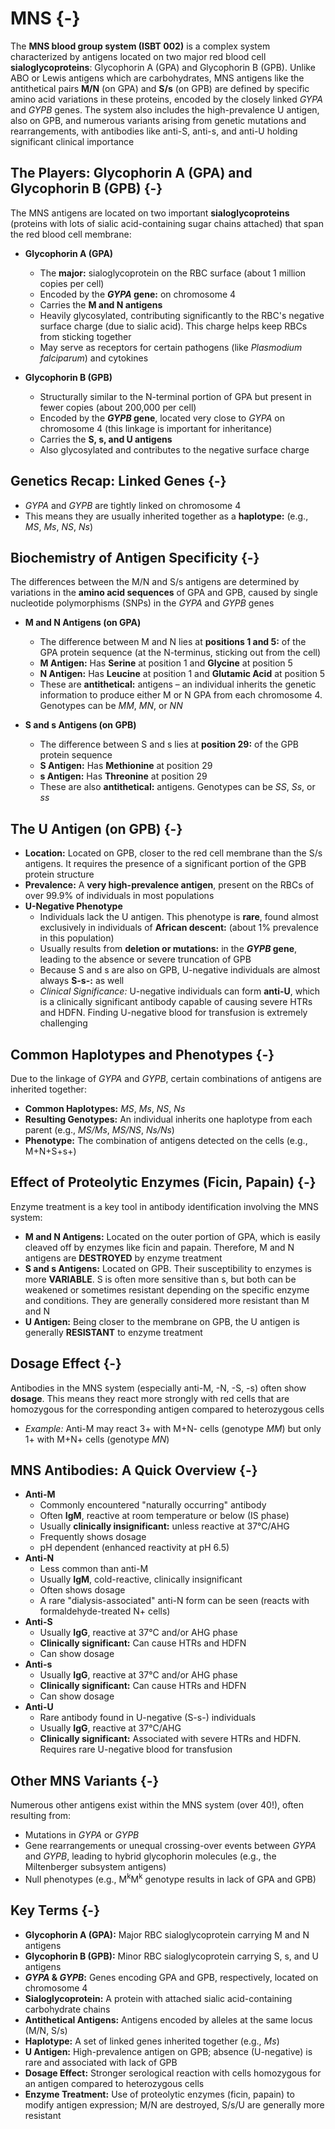 # MNS {-}

The **MNS blood group system (ISBT 002)** is a complex system characterized by antigens located on two major red blood cell **sialoglycoproteins**: Glycophorin A (GPA) and Glycophorin B (GPB). Unlike ABO or Lewis antigens which are carbohydrates, MNS antigens like the antithetical pairs **M/N** (on GPA) and **S/s** (on GPB) are defined by specific amino acid variations in these proteins, encoded by the closely linked *GYPA* and *GYPB* genes. The system also includes the high-prevalence U antigen, also on GPB, and numerous variants arising from genetic mutations and rearrangements, with antibodies like anti-S, anti-s, and anti-U holding significant clinical importance

## **The Players: Glycophorin A (GPA) and Glycophorin B (GPB)** {-}

The MNS antigens are located on two important **sialoglycoproteins** (proteins with lots of sialic acid-containing sugar chains attached) that span the red blood cell membrane:

*   **Glycophorin A (GPA)**
    *   The **major:** sialoglycoprotein on the RBC surface (about 1 million copies per cell)
    *   Encoded by the ***GYPA* gene:** on chromosome 4
    *   Carries the **M and N antigens**
    *   Heavily glycosylated, contributing significantly to the RBC's negative surface charge (due to sialic acid). This charge helps keep RBCs from sticking together
    *   May serve as receptors for certain pathogens (like *Plasmodium falciparum*) and cytokines

*   **Glycophorin B (GPB)**
    *   Structurally similar to the N-terminal portion of GPA but present in fewer copies (about 200,000 per cell)
    *   Encoded by the ***GYPB* gene**, located very close to *GYPA* on chromosome 4 (this linkage is important for inheritance)
    *   Carries the **S, s, and U antigens**
    *   Also glycosylated and contributes to the negative surface charge

## **Genetics Recap: Linked Genes** {-}

*   *GYPA* and *GYPB* are tightly linked on chromosome 4
*   This means they are usually inherited together as a **haplotype:** (e.g., *MS*, *Ms*, *NS*, *Ns*)

## **Biochemistry of Antigen Specificity** {-}

The differences between the M/N and S/s antigens are determined by variations in the **amino acid sequences** of GPA and GPB, caused by single nucleotide polymorphisms (SNPs) in the *GYPA* and *GYPB* genes

*   **M and N Antigens (on GPA)**
    *   The difference between M and N lies at **positions 1 and 5:** of the GPA protein sequence (at the N-terminus, sticking out from the cell)
    *   **M Antigen:** Has **Serine** at position 1 and **Glycine** at position 5
    *   **N Antigen:** Has **Leucine** at position 1 and **Glutamic Acid** at position 5
    *   These are **antithetical:** antigens – an individual inherits the genetic information to produce either M or N GPA from each chromosome 4. Genotypes can be *MM*, *MN*, or *NN*

*   **S and s Antigens (on GPB)**
    *   The difference between S and s lies at **position 29:** of the GPB protein sequence
    *   **S Antigen:** Has **Methionine** at position 29
    *   **s Antigen:** Has **Threonine** at position 29
    *   These are also **antithetical:** antigens. Genotypes can be *SS*, *Ss*, or *ss*

## **The U Antigen (on GPB)** {-}

*   **Location:** Located on GPB, closer to the red cell membrane than the S/s antigens. It requires the presence of a significant portion of the GPB protein structure
*   **Prevalence:** A **very high-prevalence antigen**, present on the RBCs of over 99.9% of individuals in most populations
*   **U-Negative Phenotype**
    *   Individuals lack the U antigen. This phenotype is **rare**, found almost exclusively in individuals of **African descent:** (about 1% prevalence in this population)
    *   Usually results from **deletion or mutations:** in the ***GYPB* gene**, leading to the absence or severe truncation of GPB
    *   Because S and s are also on GPB, U-negative individuals are almost always **S-s-:** as well
    *   *Clinical Significance:* U-negative individuals can form **anti-U**, which is a clinically significant antibody capable of causing severe HTRs and HDFN. Finding U-negative blood for transfusion is extremely challenging

## **Common Haplotypes and Phenotypes** {-}

Due to the linkage of *GYPA* and *GYPB*, certain combinations of antigens are inherited together:

*   **Common Haplotypes:** *MS*, *Ms*, *NS*, *Ns*
*   **Resulting Genotypes:** An individual inherits one haplotype from each parent (e.g., *MS/Ms*, *MS/NS*, *Ns/Ns*)
*   **Phenotype:** The combination of antigens detected on the cells (e.g., M+N+S+s+)

## **Effect of Proteolytic Enzymes (Ficin, Papain)** {-}

Enzyme treatment is a key tool in antibody identification involving the MNS system:

*   **M and N Antigens:** Located on the outer portion of GPA, which is easily cleaved off by enzymes like ficin and papain. Therefore, M and N antigens are **DESTROYED** by enzyme treatment
*   **S and s Antigens:** Located on GPB. Their susceptibility to enzymes is more **VARIABLE**. S is often more sensitive than s, but both can be weakened or sometimes resistant depending on the specific enzyme and conditions. They are generally considered more resistant than M and N
*   **U Antigen:** Being closer to the membrane on GPB, the U antigen is generally **RESISTANT** to enzyme treatment

## **Dosage Effect** {-}

Antibodies in the MNS system (especially anti-M, -N, -S, -s) often show **dosage**. This means they react more strongly with red cells that are homozygous for the corresponding antigen compared to heterozygous cells

*   *Example:* Anti-M may react 3+ with M+N- cells (genotype *MM*) but only 1+ with M+N+ cells (genotype *MN*)

## **MNS Antibodies: A Quick Overview** {-}

*   **Anti-M**
    *   Commonly encountered "naturally occurring" antibody
    *   Often **IgM**, reactive at room temperature or below (IS phase)
    *   Usually **clinically insignificant:** unless reactive at 37°C/AHG
    *   Frequently shows dosage
    *   pH dependent (enhanced reactivity at pH 6.5)
*   **Anti-N**
    *   Less common than anti-M
    *   Usually **IgM**, cold-reactive, clinically insignificant
    *   Often shows dosage
    *   A rare "dialysis-associated" anti-N form can be seen (reacts with formaldehyde-treated N+ cells)
*   **Anti-S**
    *   Usually **IgG**, reactive at 37°C and/or AHG phase
    *   **Clinically significant:** Can cause HTRs and HDFN
    *   Can show dosage
*   **Anti-s**
    *   Usually **IgG**, reactive at 37°C and/or AHG phase
    *   **Clinically significant:** Can cause HTRs and HDFN
    *   Can show dosage
*   **Anti-U**
    *   Rare antibody found in U-negative (S-s-) individuals
    *   Usually **IgG**, reactive at 37°C/AHG
    *   **Clinically significant:** Associated with severe HTRs and HDFN. Requires rare U-negative blood for transfusion

## **Other MNS Variants** {-}

Numerous other antigens exist within the MNS system (over 40!), often resulting from:

*   Mutations in *GYPA* or *GYPB*
*   Gene rearrangements or unequal crossing-over events between *GYPA* and *GYPB*, leading to hybrid glycophorin molecules (e.g., the Miltenberger subsystem antigens)
*   Null phenotypes (e.g., M<sup>k</sup>M<sup>k</sup> genotype results in lack of GPA and GPB)

## **Key Terms** {-}

*   **Glycophorin A (GPA):** Major RBC sialoglycoprotein carrying M and N antigens
*   **Glycophorin B (GPB):** Minor RBC sialoglycoprotein carrying S, s, and U antigens
*   ***GYPA* & *GYPB*:** Genes encoding GPA and GPB, respectively, located on chromosome 4
*   **Sialoglycoprotein:** A protein with attached sialic acid-containing carbohydrate chains
*   **Antithetical Antigens:** Antigens encoded by alleles at the same locus (M/N, S/s)
*   **Haplotype:** A set of linked genes inherited together (e.g., *Ms*)
*   **U Antigen:** High-prevalence antigen on GPB; absence (U-negative) is rare and associated with lack of GPB
*   **Dosage Effect:** Stronger serological reaction with cells homozygous for an antigen compared to heterozygous cells
*   **Enzyme Treatment:** Use of proteolytic enzymes (ficin, papain) to modify antigen expression; M/N are destroyed, S/s/U are generally more resistant
